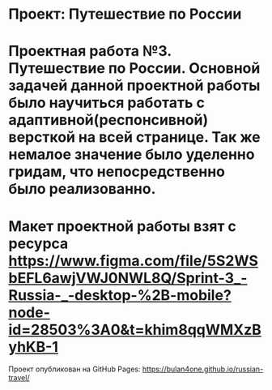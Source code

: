# Проект: Путешествие по России

Проектная работа №3. Путешествие по России. Основной задачей данной проектной работы было научиться работать с адаптивной(респонсивной) версткой на всей странице. 
Так же немалое значение было уделенно гридам, что непосредственно было реализованно.
======================================
Макет проектной работы взят с ресурса https://www.figma.com/file/5S2WSbEFL6awjVWJ0NWL8Q/Sprint-3_-Russia-_-desktop-%2B-mobile?node-id=28503%3A0&t=khim8qqWMXzByhKB-1
=======================================
Проект опубликован на GitHub Pages: https://bulan4one.github.io/russian-travel/